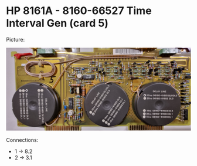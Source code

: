 # HP 8161A - 8160-66527 Time Interval Gen (card 5)

Picture:

![](./attachments/5-66527.jpg)

Connections:

- 1 → 8.2
- 2 → 3.1